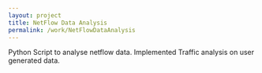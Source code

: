 ```yaml
---
layout: project
title: NetFlow Data Analysis
permalink: /work/NetFlowDataAnalysis
---
```

Python Script to analyse netflow data. Implemented Traffic analysis on user generated data.
